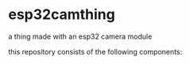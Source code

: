 # esp32camthing
 a thing made with an esp32 camera module

this repository consists of the following components: